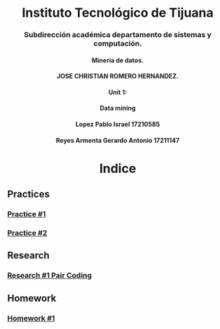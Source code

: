    



<h1 align="center"> Instituto Tecnológico de Tijuana </h1>
<h3 align="center"> Subdirección académica departamento de sistemas y computación.</h3>


<h4 align="center"> Mineria de datos.</h4>


<h4 align="center"> JOSE CHRISTIAN ROMERO HERNANDEZ.</h4>


<h4 align="center">Unit 1:</h4>


<h4 align="center">  Data mining</h4>


<h4 align="center"> Lopez Pablo Israel 17210585</h4>
<h4 align="center"> Reyes Armenta Gerardo Antonio 17211147</h4>



<h1 align="center"> Indice </h1>

## Practices

###  [Practice #1](https://github.com/israelpablo/MineriaDatos/blob/Unit1/Unit1/Practices/practice1.md)

###  [Practice #2](https://github.com/israelpablo/MineriaDatos/blob/Unit1/Unit1/Practices/Practice2.md)

## Research

###  [Research #1 Pair Coding](https://github.com/israelpablo/MineriaDatos/blob/Unit1/Unit1/Research/research1.md)

## Homework
###  [Homework #1 ](https://github.com/israelpablo/MineriaDatos/blob/Unit1/Unit1/Homework/Homework1.md)
